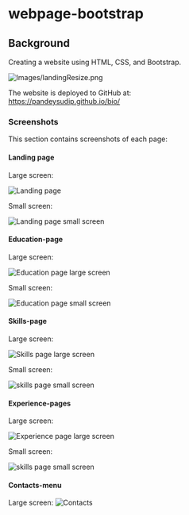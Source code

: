 # webpage-bootstrap
## Background

Creating a website using HTML, CSS, and Bootstrap.

![Images/landingResize.png](images/head.png)

The website is deployed to GitHub at:  
https://pandeysudip.github.io/bio/


### Screenshots

This section contains screenshots of each page:

#### <a id="landing-page"></a>Landing page

Large screen:

![Landing page](images/head.png)

Small screen:

![Landing page small screen](images/head-sm.png)

#### <a id="Education-page"></a>Education-page

Large screen:

![Education page large screen](images/education.png)

Small screen:

![Education page small screen](images/education-sm.png)

#### <a id="Skills-page"></a>Skills-page

Large screen:

![Skills page large screen](images/skills1.png)

Small screen:

![skills page small screen](images/skills1-sm.png)

#### <a id="Experience-pages"></a>Experience-pages


Large screen:

![Experience page large screen](images/experience.png)

Small screen:

![skills page small screen](images/experience-sm.png)

#### <a id="Contacts-menu"></a>Contacts-menu

Large screen:
![Contacts](images/contact.png)



